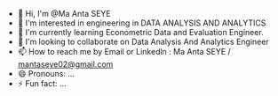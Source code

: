 - 👋 Hi, I'm @Ma Anta SEYE
- 👀 I'm interested in engineering in DATA ANALYSIS AND ANALYTICS
- 🌱 I'm currently learning Econometric Data and Evaluation Engineer. 
- 💞️ I'm looking to collaborate on Data Analysis And Analytics Engineer
- 📫 How to reach me by Email or Linkedln : Ma Anta SEYE / mantaseye02@gmail.com
- 😄 Pronouns: ...
- ⚡ Fun fact: ...

<!---
MantaSEYE02/MantaSEYE02 is a ✨ special ✨ repository because its `README.md` (this file) appears on your GitHub profile.
You can click the Preview link to take a look at your changes.
--->
